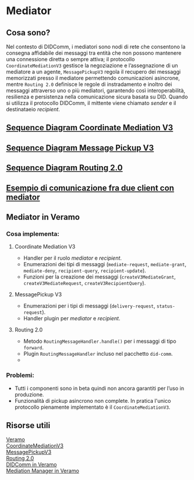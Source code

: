 # Mediator

## Cosa sono? 
Nel contesto di DIDComm, i mediatori sono nodi di rete che consentono la consegna affidabile dei messaggi tra entità che non possono mantenere 
una connessione diretta o sempre attiva; il protocollo `CoordinateMediationV3` gestisce la negoziazione e l’assegnazione di un mediatore a un agente, 
`MessagePickupV3` regola il recupero dei messaggi memorizzati presso il mediatore permettendo comunicazioni asincrone, mentre `Routing 2.0` definisce le 
regole di instradamento e inoltro dei messaggi attraverso uno o più mediatori, garantendo così interoperabilità, resilienza e persistenza nella 
comunicazione sicura basata su DID. Quando si utilizza il protocollo DIDComm, il mittente viene chiamato *sender* e il destinataeio *recipient*.

## [Sequence Diagram Coordinate Mediation V3](CoordinatemediationV3.md)
## [Sequence Diagram Message Pickup V3](MessagePickupV3.md)
## [Sequence Diagram Routing 2.0](Routing2.md)
## [Esempio di comunicazione fra due client con mediator](ClientComm.md)

## Mediator in Veramo

### Cosa implementa:
1. Coordinate Mediation V3 
   - Handler per il ruolo *mediator* e *recipient*.  
   - Enumerazioni dei tipi di messaggi (`mediate-request`, `mediate-grant`, `mediate-deny`, `recipient-query`, `recipient-update`).  
   - Funzioni per la creazione dei messaggi (`createV3MediateGrant`, `createV3MediateRequest`, `createV3RecipientQuery`).

2. MessagePickup V3
   - Enumerazioni per i tipi di messaggi (`delivery-request`, `status-request`).  
   - Handler plugin per *mediator* e *recipient*.

3. Routing 2.0  
   - Metodo `RoutingMessageHandler.handle()` per i messaggi di tipo `forward`.  
   - Plugin `RoutingMessageHandler` incluso nel pacchetto `did-comm`.
   - 
### Problemi:
- Tutti i componenti sono in beta quindi non ancora garantiti per l’uso in produzione.  
- Funzionalità di pickup asincrono non complete. In pratica l'unico protocollo pienamente implementato è il `CoordinateMediationV3`.

## Risorse utili 
[Veramo](https://github.com/decentralized-identity/veramo) </br>
[CoordinateMediationV3](https://didcomm.org/coordinate-mediation/3.0/) </br>
[MessagePickupV3](https://didcomm.org/messagepickup/3.0/) </br>
[Routing 2.0](https://didcomm.org/routing/2.0/) </br>
[DIDComm in Veramo](https://github.com/decentralized-identity/veramo/tree/next/packages/did-comm) </br>
[Mediation Manager in Veramo](https://github.com/decentralized-identity/veramo/tree/next/packages/mediation-manager) </br>

